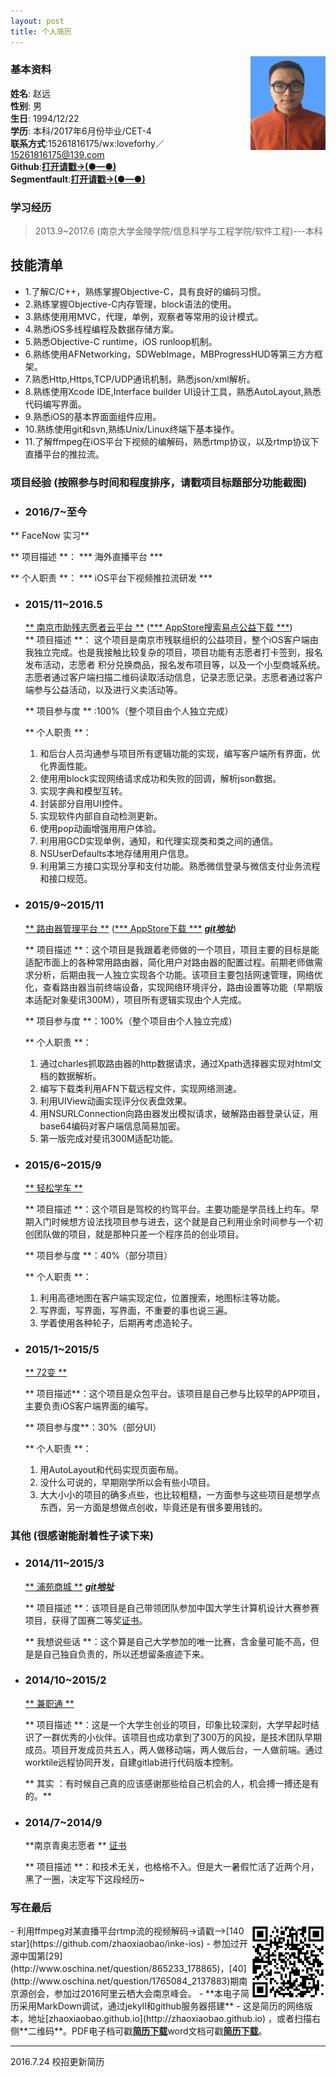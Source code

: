 ```yaml
---
layout: post
title: 个人简历
---                          
```



<img src="/img/1.jpg" align ="right" style="width:120px;height:150px;"/>               

### 基本资料                              
**姓名**: 赵远               
**性别**: 男               
**生日**: 1994/12/22               
**学历**: 本科/2017年6月份毕业/CET-4           
**联系方式**:15261816175/wx:loveforhy／15261816175@139.com            
**Github**:<strong><a href="https://github.com/zhaoxiaobao" target="_blank">打开请戳->(●—●)</a></strong>                    
**Segmentfault**:<strong><a href="https://segmentfault.com/u/zhaoyuan" target="_blank">打开请戳->(●—●)</a></strong>

### 学习经历     

>2013.9~2017.6 (南京大学金陵学院/信息科学与工程学院/软件工程)---本科     

## 技能清单       
- 1.了解C/C++，熟练掌握Objective-C，具有良好的编码习惯。
- 2.熟练掌握Objective-C内存管理，block语法的使⽤。
- 3.熟练使⽤用MVC，代理，单例，观察者等常⽤的设计模式。
- 4.熟悉iOS多线程编程及数据存储方案。
- 5.熟悉Objective-C runtime，iOS runloop机制。
- 6.熟练使⽤AFNetworking，SDWebImage，MBProgressHUD等第三⽅方框架。
- 7.熟悉Http,Https,TCP/UDP通讯机制，熟悉json/xml解析。
- 8.熟练使用Xcode IDE,Interface builder UI设计工具，熟悉AutoLayout,熟悉代码编写界面。
- 9.熟悉iOS的基本界⾯面组件应⽤。
- 10.熟练使用git和svn,熟练Unix/Linux终端下基本操作。
- 11.了解ffmpeg在iOS平台下视频的编解码，熟悉rtmp协议，以及rtmp协议下直播平台的推拉流。     

### 项目经验 (按照参与时间和程度排序，请戳项目标题部分功能截图)  
-  ### 2016/7~至今

  ** FaceNow 实习**  

  ** 项目描述 **： *** 海外直播平台 ***

  ** 个人职责 **： *** iOS平台下视频推拉流研发 ***


-  ###  2015/11~2016.5

    [** 南京市助残志愿者云平台 **](/zp/app-njzc.html)  ([*** AppStore搜索易点公益下载     ***](https://itunes.apple.com/us/app/nan-jing-zhu-can-yun-ping-tai/id1079831240?l=zh&ls=1&mt=8))    
    ** 项目描述 **：
    这个项目是南京市残联组织的公益项目，整个iOS客户端由我独立完成。也是我接触比较复杂的项目，项目功能有志愿者打卡签到，报名发布活动，志愿者    积分兑换商品，报名发布项目等，以及一个小型商城系统。志愿者通过客户端扫描二维码读取活动信息，记录志愿记录。志愿者通过客户端参与公益活动，以及进行义卖活动等。

    ** 项目参与度 ** :100%（整个项目由个人独立完成）

    ** 个人职责 **：
    1. 和后台人员沟通参与项目所有逻辑功能的实现，编写客户端所有界面，优化界面性能。
    2. 使⽤用block实现网络请求成功和失败的回调，解析json数据。
    3. 实现字典和模型互转。
    4. 封装部分自用UI控件。
    5. 实现软件内部⾃自动检测更新。
    6. 使⽤pop动画增强⽤用户体验。
    7. 利⽤用GCD实现单例，通知，和代理实现类和类之间的通信。
    8. NSUserDefaults本地存储⽤用户信息。
    9. 利用第三方接口实现分享和支付功能。熟悉微信登录与微信支付业务流程和接口规范。



-  ###  2015/9~2015/11

    [** 路由器管理平台 **](/zp/app-lygl.html)  ([***  AppStore下载  ***](https://itunes.apple.com/us/app/lu-you-guan-li/id1061866839?l=zh&ls=1&mt=8)  [***git地址***](https://github.com/zhaoxiaobao/luyou-ios))

    ** 项目描述 **：这个项目是我跟着老师做的一个项目，项目主要的目标是能适配市面上的各种常用路由器，简化用户对路由器的配置过程。前期老师做需求分析，后期由我一人独立实现各个功能。该项目主要包括网速管理，网络优化，查看路由器当前终端设备，实现网络环境评分，路由设置等功能（早期版本适配对象斐讯300M），项目所有逻辑实现由个人完成。

    ** 项目参与度 **：100%（整个项目由个人独立完成）

    ** 个人职责 **：
    1. 通过charles抓取路由器的http数据请求，通过Xpath选择器实现对html文档的数据解析。
    2. 编写下载类利用AFN下载远程文件，实现网络测速。
    3. 利用UIView动画实现评分仪表盘效果。
    4. 用NSURLConnection向路由器发出模拟请求，破解路由器登录认证，用base64编码对客户端信息简易加密。
    5. 第一版完成对斐讯300M适配功能。


- ### 2015/6~2015/9

    [** 轻松学车 **](/zp/app-qsxc.html)   

    ** 项目描述 **：这个项目是驾校的约驾平台。主要功能是学员线上约车。早期入门时候想方设法找项目参与进去，这个就是自己利用业余时间参与一个初创团队做的项目，就是那种只差一个程序员的创业项目。

    ** 项目参与度 **：40%（部分项目）

    ** 个人职责 **：
    1. 利用高德地图在客户端实现定位，位置搜索，地图标注等功能。
    2. 写界面，写界面，写界面，不重要的事也说三遍。
    3. 学着使用各种轮子，后期再考虑造轮子。


- ###  2015/1~2015/5

    [** 72变 **](/zp/app-72bian.html)  

    ** 项目描述**：这个项目是众包平台。该项目是自己参与比较早的APP项目，主要负责iOS客户端界面的编写。

    ** 项目参与度**：30%（部分UI）

    ** 个人职责 **：
    1. 用AutoLayout和代码实现页面布局。
    2. 没什么可说的，早期刚学所以会有些小项目。
    3. 大大小小的项目的确多点些，也比较粗糙，一方面参与这些项目是想学点东西，另一方面是想做点创收，毕竟还是有很多要用钱的。


### 其他 (很感谢能耐着性子读下来)  

- ### 2014/11~2015/3

    [** 浦苑商城 **](http://puyshop.cn/ ) [***git地址***](https://github.com/zhaoxiaobao/puyshop)

    ** 项目描述 **：该项目是自己带领团队参加中国大学生计算机设计大赛参赛项目，获得了国赛二等奖[证书](http://zhaoxiaobao.github.io/zp/app-other.html)。

    ** 我想说些话 **：这个算是自己大学参加的唯一比赛，含金量可能不高，但是是自己独自负责的，所以还想留条痕迹下来。



-   ### 2014/10~2015/2

    [** 兼职通 **](http://baike.baidu.com/link?url=bgz7fUyWxZ8hwWFyz7EYBdxWP_CYwl8ckKegFGAN0XO1K7jU-ACq9AlTYXhdVq9p3nYsXNUqrbsma0tgF_9YQq)  

    ** 项目描述 **：这是一个大学生创业的项目，印象比较深刻，大学早起时结识了一群优秀的小伙伴。该项目也成功拿到了300万的风投，是技术团队早期成员。项目开发成员共五人，两人做移动端，两人做后台，一人做前端。通过worktile远程协同开发，自建gitlab进行代码版本控制。

    ** 其实 ：有时候自己真的应该感谢那些给自己机会的人，机会搏一搏还是有的。**



-  ### 2014/7~2014/9

   **南京青奥志愿者 ** [证书](/zp/app-other.html)

   ** 项目描述 **：和技术无关，也格格不入。但是大一暑假忙活了近两个月，黑了一圈，决定写下这段经历~

### 写在最后                             
<img src="/img/2.png" align ="right" style="width:120px;height:120px;"/>
- 利用ffmpeg对某直播平台rtmp流的视频解码->请戳-->[140 star](https://github.com/zhaoxiaobao/inke-ios)            
- 参加过开源中国第[29](http://www.oschina.net/question/865233_178865)，[40](http://www.oschina.net/question/1765084_2137883)期南京源创会，参加过2016阿里云栖大会南京峰会。             
- **本电子简历采用MarkDown调试，通过jekyll和github服务器搭建**              
- 这是简历的网络版本，地址[zhaoxiaobao.github.io](http://zhaoxiaobao.github.io) ，或者扫描右侧**二维码**。PDF电子档可戳<strong><a href="http://zhaoxiaobao.github.io/zp/%E4%B8%AA%E4%BA%BA%E7%AE%80%E5%8E%86.pdf" target="_blank">简历下载</a></strong>word文档可戳<strong><a href="http://zhaoxiaobao.github.io/zp/%E4%B8%AA%E4%BA%BA%E7%AE%80%E5%8E%86.docx" target="_blank">简历下载</a></strong>。   

---
2016.7.24 校招更新简历
